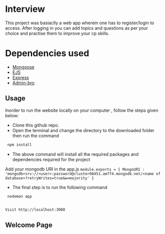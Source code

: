 # Interview
This project was basiaclly a web app wherein one has to register/login to access. After logging in you can add topics and questions as per your choice and practise them to improve your cp skills. 

# Dependencies used
   * [Mongoose](https://mongoosejs.com/docs/)
   * [EJS](https://ejs.co/)
   * [Express](http://expressjs.com/)
   * [Admin-bro](https://adminbro.com/section-modules.html/)
 
## Usage

Inorder to run the website locally on your computer , follow the steps given below:

* Clone this github repo.
* Open the terminal and change the directory to the downloaded folder then run the command 

```sh
 npm install
```
* The above command will install all the required packages and dependencies required for the project


Add your mongodb URI in the app.js
`module.exports = {
    MongoURI : 'mongodb+srv://<user>:password@cluster08451.am7f4.mongodb.net/<name of database>?retryWrites=true&w=majority'
}`

* The final step is to run the following command
```sh
 nodemon app
 
```
 
 `Visit http://localhost:3000`

## Welcome Page
